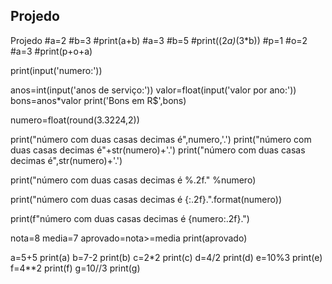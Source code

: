 ## Projedo
Projedo
#a=2
#b=3
#print(a+b)
#a=3
#b=5
#print((2*a)*(3*b))
#p=1
#o=2
#a=3
#print(p+o+a)

print(input('numero:'))

anos=int(input('anos de serviço:'))
valor=float(input('valor por ano:'))
bons=anos*valor
print('Bons em R$',bons)


numero=float(round(3.3224,2))

print("número com duas casas decimas é",numero,'.')
print("número com duas casas decimas é"+str(numero)+'.')
print("número com duas casas decimas é",str(numero)+'.')

print("número com duas casas decimas é %.2f." %numero)

print("número com duas casas decimas é {:.2f}.".format(numero))

print(f"número com duas casas decimas é {numero:.2f}.")

nota=8
media=7
aprovado=nota>=media
print(aprovado)

a=5+5
print(a)
b=7-2
print(b)
c=2*2
print(c)
d=4/2
print(d)
e=10%3
print(e)
f=4**2
print(f)
g=10//3
print(g)

